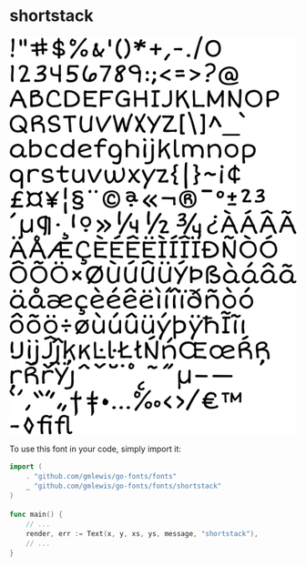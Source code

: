 # shortstack

![shortstack](shortstack.png)

To use this font in your code, simply import it:

```go
import (
	. "github.com/gmlewis/go-fonts/fonts"
	_ "github.com/gmlewis/go-fonts/fonts/shortstack"
)

func main() {
	// ...
	render, err := Text(x, y, xs, ys, message, "shortstack"),
	// ...
}
```
